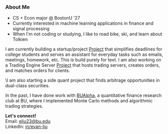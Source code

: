 ### About Me

- CS + Econ major @ BostonU '27
- Currently interested in machine learning applications in finance and signal processing
- When I'm not coding or studying, I like to road bike, ski, and learn about Tolkien

I am currently building a startup/project [Project](https://github.com/evanl23/AI-Texting-Assistant) that simplifies deadlines for college students and serves an assistant for everyday tasks such as emails, meetings, homework, etc. This is build purely for text. I am also working on a Trading Engine Server [Project](https://github.com/evanl23/Trading-Engine) that hosts trading servers, creates orders, and matches orders for clients. 

\I am also starting a side quant project that finds arbitrage opportunities in dual-class securities. 

In the past, I have done work with [BUAlpha](https://github.com/bualpha), a quantitative finance research club at BU, where I implemented Monte Carlo methods and algorithmic trading strategies. 

**Let's connect!**\
Email: eliu23@bu.edu\
LinkedIn: [in/evan-liu](https://www.linkedin.com/in/evan-liu23)
